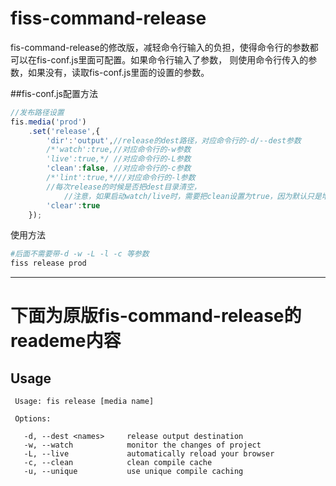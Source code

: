 # fiss-command-release
fis-command-release的修改版，减轻命令行输入的负担，使得命令行的参数都可以在fis-conf.js里面可配置。如果命令行输入了参数，
则使用命令行传入的参数，如果没有，读取fis-conf.js里面的设置的参数。

##fis-conf.js配置方法
```js
//发布路径设置
fis.media('prod')
	.set('release',{
	    'dir':'output',//release的dest路径，对应命令行的-d/--dest参数
	    /*'watch':true,//对应命令行的-w参数
	    'live':true,*/ //对应命令行的-L参数
	    'clean':false, //对应命令行的-c参数
	    /*'lint':true,*///对应命令行的-l参数
	    //每次release的时候是否把dest目录清空，
    	    //注意，如果启动watch/live时，需要把clean设置为true，因为默认只是增量release，而每次清空目录，每次只会重新构建变动的文件,当clean为true时，不会判断缓存，全量进行release
	    'clear':true 
	});


```

使用方法
```bash
#后面不需要带-d -w -L -l -c 等参数
fiss release prod

```

---
# 下面为原版fis-command-release的reademe内容
## Usage

     Usage: fis release [media name]

     Options:

       -d, --dest <names>     release output destination
       -w, --watch            monitor the changes of project
       -L, --live             automatically reload your browser
       -c, --clean            clean compile cache
       -u, --unique           use unique compile caching
